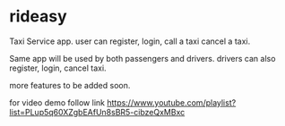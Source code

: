 # rideasy

Taxi Service app. 
user can register, login, call a taxi cancel a taxi. 

Same app will be used by both passengers and drivers. 
drivers can also register, login, cancel taxi.

more features to be added soon.


for video demo follow link 
https://www.youtube.com/playlist?list=PLup5q60XZgbEAfUn8sBR5-cibzeQxMBxc
